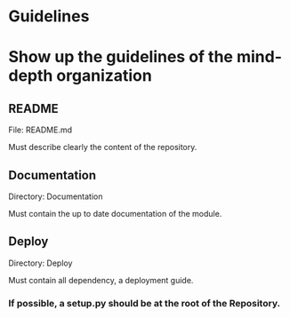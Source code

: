 Guidelines
===============

# Show up the guidelines of the mind-depth organization

## README

File: README.md

Must describe clearly the content of the repository.

## Documentation

Directory: Documentation

Must contain the up to date documentation of the module.

## Deploy

Directory: Deploy

Must contain all dependency, a deployment guide.

### If possible, a setup.py should be at the root of the Repository.
